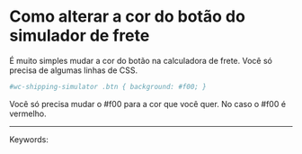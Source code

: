 # Como alterar a cor do botão do simulador de frete

É muito simples mudar a cor do botão na calculadora de frete. Você só precisa de algumas linhas de CSS.

```php
#wc-shipping-simulator .btn { background: #f00; }
```

Você só precisa mudar o #f00 para a cor que você quer. No caso o #f00 é vermelho.

___

Keywords: